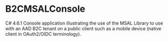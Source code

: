 # B2CMSALConsole
C# 4.6.1 Console application illustrating the use of the MSAL Library to use with an AAD B2C tenant on a public client such as a mobile device (native client in OAuth2/OIDC terminology).


